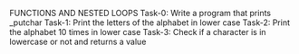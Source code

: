 FUNCTIONS AND NESTED LOOPS
Task-0: Write a program that prints _putchar
Task-1: Print the letters of the alphabet in lower case
Task-2: Print the alphabet 10 times in lower case
Task-3: Check if a character is in lowercase or not and returns a value
